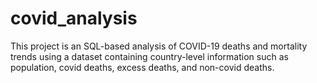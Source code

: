 # covid_analysis
This project is an SQL-based analysis of COVID-19 deaths and mortality trends using a dataset containing country-level information such as population, covid deaths, excess deaths, and non-covid deaths.
